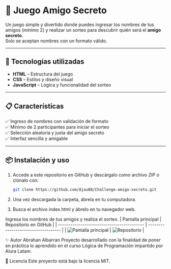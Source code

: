 # 🎁 Juego Amigo Secreto

Un juego simple y divertido donde puedes ingresar los nombres de tus amigos (mínimo 2) y realizar un sorteo para descubrir quién será el **amigo secreto**.  
Solo se aceptan nombres con un formato válido.

---

## 🚀 Tecnologías utilizadas
- **HTML** – Estructura del juego  
- **CSS** – Estilos y diseño visual  
- **JavaScript** – Lógica y funcionalidad del sorteo  

---

## 📋 Características
✅ Ingreso de nombres con validación de formato  
✅ Mínimo de 2 participantes para iniciar el sorteo  
✅ Selección aleatoria y justa del amigo secreto  
✅ Interfaz sencilla y amigable  

---

## 📦 Instalación y uso
1. Accede a este repositorio en GitHub y descárgalo como archivo ZIP o clónalo con:  
   ```bash
   git clone https://github.com/Ajau88/Challenge-amigo-secreto.git

2. Una vez descargada la carpeta, ábrela en tu computadora.

3. Busca el archivo index.html y ábrelo en tu navegador web.

Ingresa los nombres de tus amigos y realiza el sorteo.
| Pantalla principal                         | Repositorio en GitHub               |
| ------------------------------------------ | ----------------------------------- |
| ![Pantalla principal](assets/captura1.png) | ![Repositorio](assets/captura2.png) |

✨ Autor
Abrahan Albarran
Proyecto desarrollado con la finalidad de poner en práctica lo aprendido en el curso Lógica de Programación impartido por Alura Latam.

📄 Licencia
Este proyecto está bajo la licencia MIT.
